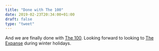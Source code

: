 ```yaml
---
title: "Done with The 100"
date: 2019-02-23T20:34:00+01:00
draft: false
type: "tweet"
---
```


And we are finally done with [The 100](https://www.imdb.com/title/tt2661044/). Looking forward to looking to [The Expanse](https://en.wikipedia.org/wiki/The%5FExpanse%5F(TV%5Fseries))
during winter holidays.

